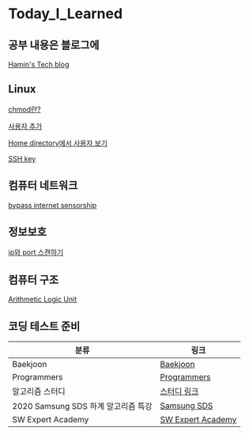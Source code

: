 # Today_I_Learned

## 공부 내용은 블로그에
[Hamin's Tech blog](https://hamin7.github.io/)

## Linux
[chmod란?](./Linux/chmodKor.md)
<br>

[사용자 추가](./Linux/addUser.md)
<br>

[Home directory에서 사용자 보기](./Linux/lookTheUserIntoHomeDir.md)
<br>

[SSH key](./Linux/AboutSSH_key.md)

## 컴퓨터 네트워크
[bypass internet sensorship](./Network/bypassInternetSensorshipKor.md)

## 정보보호
[ip와 port 스캔하기](./Network/portScan.md)

## 컴퓨터 구조
[Arithmetic Logic Unit](./ComputerArchitecture/Logisim.md)

## 코딩 테스트 준비

분류|링크
-|-
Baekjoon|[Baekjoon](/CodingTest/Baekjoon.md)
Programmers|[Programmers](/CodingTest/Programmers/programmers.md)
알고리즘 스터디|[스터디 링크](https://github.com/suhyun1/algorithm-study)
2020 Samsung SDS 하계 알고리즘 특강|[Samsung SDS](/CodingTest/SDS/practice.md)
SW Expert Academy|[SW Expert Academy](/CodingTest/SW_Expert_Academy.md)

